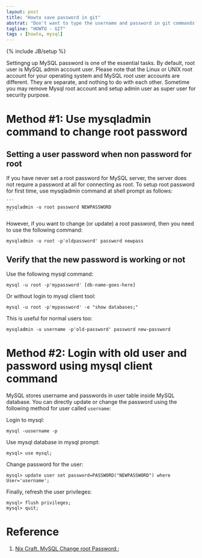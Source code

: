 ```yaml
---
layout: post
title: "Howto save password in git"
abstrat: "Don't want to type the username and password in git commands? Use credential.helper for config"
tagline: "HOWTO - GIT"
tags : [howto, mysql]
---
```

{% include JB/setup %}

Settingng up MySQL password is one of the essential tasks. By default, root user is MySQL admin account user. Please note that the Linux or UNIX root account for your operating system and MySQL root user accounts are different. They are separate, and nothing to do with each other. Sometime you may remove Mysql root account and setup admin user as super user for security purpose.

# Method #1:  Use mysqladmin command to change root password

## Setting a user password when non password for root
If you have never set a root password for MySQL server, the server does not require a password at all for connecting as root. To setup root password for first time, use mysqladmin command at shell prompt as follows:

    ```
    mysqladmin -u root password NEWPASSWORD
    ```

However, if you want to change (or update) a root password, then you need to use the following command:

    mysqladmin -u root -p'oldpassword' password newpass

## Verify that the new password is working or not

Use the following mysql command:

    mysql -u root -p'mypassword' [db-name-goes-here]

Or without login to mysql client tool:
    
    mysql -u root -p'mypassword' -e "show databases;" 

This is useful for normal users too:
    
    mysqladmin -u username -p'old-password' password new-password

# Method #2: Login with old user and password using mysql client command

MySQL stores username and passwords in user table inside MySQL database. You can directly update or change the password using the following method for user called `username`:

Login to mysql:

    mysql -uusername -p

Use mysql database in mysql prompt:

    mysql> use mysql;

Change password for the user:

    mysql> update user set password=PASSWORD("NEWPASSWORD") where User='username';

Finally, refresh the user privileges:

    mysql> flush privileges;
    mysql> quit;

# Reference

1. [Nix Craft. MySQL Change root Password.](http://www.cyberciti.biz/faq/mysql-change-root-password/);

